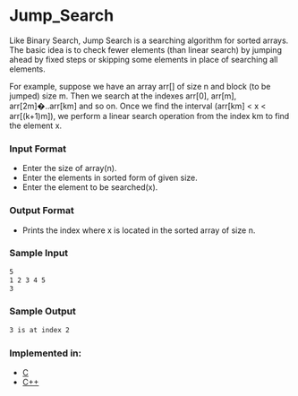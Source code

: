 # Jump_Search

Like Binary Search, Jump Search is a searching algorithm for sorted arrays. The basic idea is to check fewer elements (than linear search) by jumping ahead by fixed steps or skipping some elements in place of searching all elements.

For example, suppose we have an array arr[] of size n and block (to be jumped) size m. Then we search at the indexes arr[0], arr[m], arr[2m]�..arr[km] and so on. Once we find the interval (arr[km] < x < arr[(k+1)m]), we perform a linear search operation from the index km to find the element x.

### Input Format

* Enter the size  of array(n).
* Enter the elements in sorted form of given size.
* Enter the element to be searched(x).


### Output Format

* Prints the index where x is located in the sorted array of size n.

### Sample Input
```sh
5
1 2 3 4 5
3
```

### Sample Output
```sh
3 is at index 2
```

### Implemented in:

- [C](Jump_search.c)
- [C++](Jump_search.cpp)
